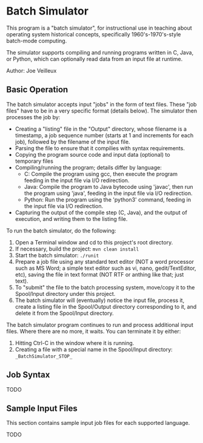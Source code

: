 # Batch Simulator
This program is a "batch simulator", for instructional use in teaching about operating system historical
concepts, specifically 1960's-1970's-style batch-mode computing.

The simulator supports compiling and running programs written in C, Java, or Python, which can optionally read data from an input file at runtime.

Author: Joe Veilleux

## Basic Operation
The batch simulator accepts input "jobs" in the form of text files. These "job files" have to be in a very specific format (details below).
The simulator then processes the job by:
* Creating a "listing" file in the "Output" directory, whose filename is a timestamp, a job sequence number (starts at 1 and increments for each job), followed by the filename of the input file.
* Parsing the file to ensure that it compilies with syntax requirements.
* Copying the program source code and input data (optional) to temporary files
* Compiling/running the program; details differ by language:
  * C: Compile the program using gcc, then execute the program feeding in the input file via I/O redirection.
  * Java: Compile the program to Java bytecode using 'javac', then run the program using 'java', feeding in the input file via I/O redirection.
  * Python: Run the program using the 'python3' command, feeding in the input file via I/O redirection.
* Capturing the output of the compile step (C, Java), and the output of execution, and writing them to the listing file.

To run the batch simulator, do the following:
1. Open a Terminal window and cd to this project's root directory.
2. If necessary, build the project: `mvn clean install`
3. Start the batch simulator: `./runit`
4. Prepare a job file using any standard text editor (NOT a word processor such as MS Word; a simple text editor such as vi, nano, gedit/TextEditor, etc), saving the file in text format (NOT RTF or anthing like that; just text).
5. To "submit" the file to the batch processing system, move/copy it to the Spool/Input directory under this project.
6. The batch simulator will (eventually) notice the input file, process it, create a listing file in the Spool/Output directory corresponding to it, and delete it from the Spool/Input directory.

The batch simulator program continues to run and process additional input files. Where there are no more, it waits. You can terminate it by either:
1. Hitting Ctrl-C in the window where it is running.
2. Creating a file with a special name in the Spool/Input directory: `_BatchSimulator_STOP_`

## Job Syntax

TODO

## Sample Input Files

This section contains sample input job files for each supported language.

TODO
